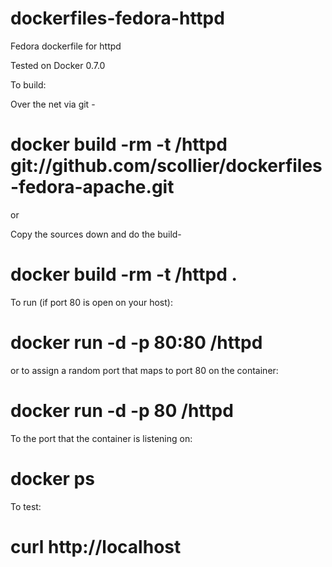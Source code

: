 dockerfiles-fedora-httpd
========================

Fedora dockerfile for httpd

Tested on Docker 0.7.0

To build:

Over the net via git -

# docker build -rm -t <username>/httpd git://github.com/scollier/dockerfiles-fedora-apache.git

or

Copy the sources down and do the build-

# docker build -rm -t <username>/httpd .


To run (if port 80 is open on your host):

# docker run -d -p 80:80 <username>/httpd

or to assign a random port that maps to port 80 on the container:

# docker run -d -p 80 <username>/httpd

To the port that the container is listening on:

# docker ps

To test:

# curl http://localhost
